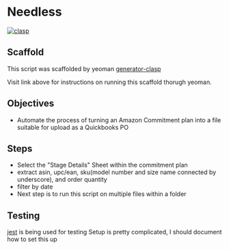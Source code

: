 # Needless

[![clasp](https://img.shields.io/badge/built%20with-clasp-4285f4.svg)](https://github.com/google/clasp)

## Scaffold

This script was scaffolded by yeoman [generator-clasp](https://github.com/joesasson/generator-clasp)

Visit link above for instructions on running this scaffold thorugh yeoman.


## Objectives

- Automate the process of turning an Amazon Commitment plan into a file suitable for upload as a Quickbooks PO

## Steps

- Select the "Stage Details" Sheet within the commitment plan
- extract asin, upc/ean, sku(model number and size name connected by underscore), and order quantity
- filter by date
- Next step is to run this script on multiple files within a folder

## Testing

[jest](https://jestjs.io) is being used for testing
Setup is pretty complicated, I should document how to set this up
